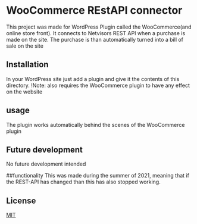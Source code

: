 # WooCommerce REstAPI connector

This project was made for WordPress Plugin called the WooCommerce(and online store front). It connects to Netvisors REST API when a purchase is made on the site. The purchase is than automatically turned into a bill of sale on the site
  


## Installation

In your WordPress site just add a plugin and give it the contents of this directory.
!Note: also requires the WooCommerce plugin to have any effect on the website


## usage
The plugin works automatically behind the scenes of the WooCommerce plugin

## Future development
No future development intended

##functionality
This was made during the summer of 2021, meaning that if the REST-API has changed than this has also stopped working.

## License

[MIT](https://choosealicense.com/licenses/mit/)
